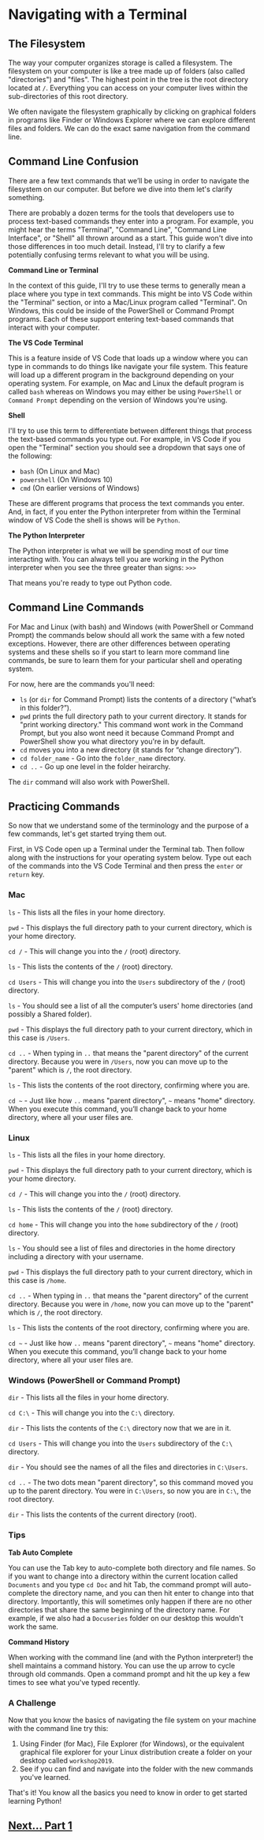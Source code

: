 # Navigating with a Terminal

## The Filesystem 

The way your computer organizes storage is called a filesystem. The filesystem on your computer is like a tree made up of folders (also called "directories") and "files". The highest point in the tree is the root directory located at `/`. Everything you can access on your computer lives within the sub-directories of this root directory.

We often navigate the filesystem graphically by clicking on graphical folders in programs like Finder or Windows Explorer where we can explore different files and folders. We can do the exact same navigation from the command line.

## Command Line Confusion

There are a few text commands that we’ll be using in order to navigate the filesystem on our computer. But before we dive into them let's clarify something. 

There are probably a dozen terms for the tools that developers use to process text-based commands they enter into a program. For example, you might hear the terms "Terminal", "Command Line", "Command Line Interface", or "Shell" all thrown around as a start. This guide won't dive into those differences in too much detail. Instead, I'll try to clarify a few potentially confusing terms relevant to what you will be using. 

**Command Line or Terminal** 

In the context of this guide, I'll try to use these terms to generally mean a place where you type in text commands. This might be into VS Code within the "Terminal" section, or into a Mac/Linux program called "Terminal". On Windows, this could be inside of the PowerShell or Command Prompt programs. Each of these support entering text-based commands that interact with your computer.

**The VS Code Terminal** 

This is a feature inside of VS Code that loads up a window where you can type in commands to do things like navigate your file system. This feature will load up a different program in the background depending on your operating system. For example, on Mac and Linux the default program is called `bash` whereas on Windows you may either be using `PowerShell` or `Command Prompt` depending on the version of Windows you're using.

**Shell**

I'll try to use this term to differentiate between different things that process the text-based commands you type out. For example, in VS Code if you open the "Terminal" section you should see a dropdown that says one of the following:

- `bash` (On Linux and Mac)
- `powershell` (On Windows 10)
- `cmd` (On earlier versions of Windows)

These are different programs that process the text commands you enter. And, in fact, if you enter the Python interpreter from within the Terminal window of VS Code the shell is shows will be `Python`.

**The Python Interpreter**

The Python interpreter is what we will be spending most of our time interacting with. You can always tell you are working in the Python interpreter when you see the three greater than signs: `>>>`

That means you're ready to type out Python code.

## Command Line Commands 

For Mac and Linux (with bash) and Windows (with PowerShell or Command Prompt) the commands below should all work the same with a few noted exceptions. However, there are other differences between operating systems and these shells so if you start to learn more command line commands, be sure to learn them for your particular shell and operating system.

For now, here are the commands you'll need:

- `ls` (or `dir` for Command Prompt) lists the contents of a directory (“what’s in this folder?”).
- `pwd` prints the full directory path to your current directory. It stands for "print working directory." This command wont work in the Command Prompt, but you also wont need it because Command Prompt and PowerShell show you what directory you're in by default.
- `cd` moves you into a new directory (it stands for “change directory”).
- `cd folder_name` - Go into the `folder_name` directory.
- `cd ..` - Go up one level in the folder heirarchy.

The `dir` command will also work with PowerShell.

## Practicing Commands

So now that we understand some of the terminology and the purpose of a few commands, let's get started trying them out.

First, in VS Code open up a Terminal under the Terminal tab. Then follow along with the instructions for your operating system below. Type out each of the commands into the VS Code Terminal and then press the `enter` or `return` key.

### Mac

`ls` - This lists all the files in your home directory.

`pwd` - This displays the full directory path to your current directory, which is your home directory.

`cd /` - This will change you into the `/` (root) directory.

`ls` - This lists the contents of the `/` (root) directory.

`cd Users` - This will change you into the `Users` subdirectory of the `/` (root) directory.

`ls` - You should see a list of all the computer’s users' home directories (and possibly a Shared folder).

`pwd` - This displays the full directory path to your current directory, which in this case is `/Users`.

`cd ..` - When typing in `..` that means the "parent directory" of the current directory. Because you were in `/Users`, now you can move up to the "parent" which is `/`, the root directory.

`ls` - This lists the contents of the root directory, confirming where you are.

`cd ~` - Just like how `..` means "parent directory", `~` means "home" directory. When you execute this command, you’ll change back to your home directory, where all your user files are.

### Linux

`ls` - This lists all the files in your home directory.

`pwd` - This displays the full directory path to your current directory, which is your home directory.

`cd /` - This will change you into the `/` (root) directory.

`ls` - This lists the contents of the `/` (root) directory.

`cd home` - This will change you into the `home` subdirectory of the `/` (root) directory.

`ls` - You should see a list of files and directories in the home directory including a directory with your username.

`pwd` - This displays the full directory path to your current directory, which in this case is `/home`.

`cd ..` - When typing in `..` that means the "parent directory" of the current directory. Because you were in `/home`, now you can move up to the "parent" which is `/`, the root directory.

`ls` - This lists the contents of the root directory, confirming where you are.

`cd ~` - Just like how `..` means "parent directory", `~` means "home" directory. When you execute this command, you’ll change back to your home directory, where all your user files are.

### Windows (PowerShell or Command Prompt)

`dir` - This lists all the files in your home directory.

`cd C:\` - This will change you into the `C:\` directory.

`dir` - This lists the contents of the `C:\` directory now that we are in it.

`cd Users` - This will change you into the `Users` subdirectory of the `C:\` directory.

`dir` - You should see the names of all the files and directories in `C:\Users`.

`cd ..` - The two dots mean "parent directory", so this command moved you up to the parent directory. You were in `C:\Users`, so now you are in `C:\`, the root directory.

`dir` - This lists the contents of the current directory (root).

### Tips

**Tab Auto Complete**

You can use the Tab key to auto-complete both directory and file names. So if you want to change into a directory within the current location called `Documents` and you type `cd Doc` and hit Tab, the command prompt will auto-complete the directory name, and you can then hit enter to change into that directory. Importantly, this will sometimes only happen if there are no other directories that share the same beginning of the directory name. For example, if we also had a `Docuseries` folder on our desktop this wouldn't work the same.

**Command History**

When working with the command line (and with the Python interpreter!) the shell maintains a command history. You can use the up arrow to cycle through old commands. Open a command prompt and hit the up key a few times to see what you've typed recently.

### A Challenge

Now that you know the basics of navigating the file system on your machine with the command line try this:

1. Using Finder (for Mac), File Explorer (for Windows), or the equivalent graphical file explorer for your Linux distribution create a folder on your desktop called `workshop2019`.
2. See if you can find and navigate into the folder with the new commands you've learned.

That's it! You know all the basics you need to know in order to get started learning Python!

## [Next... Part 1](part1.md)